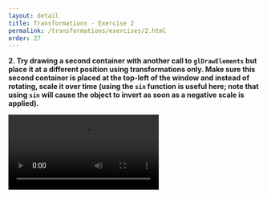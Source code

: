 ```yaml
---
layout: detail
title: Transformations - Exercise 2
permalink: /transformations/exercises/2.html
order: 27
---
```


**2. Try drawing a second container with another call to ```glDrawElements``` but place it at a different position using transformations only. Make sure this second container is placed at the top-left of the window and instead of rotating, scale it over time (using the ```sin``` function is useful here; note that using ```sin``` will cause the object to invert as soon as a negative scale is applied).** 

<video controls autoplay loop src="{{ site.baseurl }}/assets/transformations/exercises/2/1.mp4"></video>